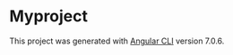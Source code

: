 # Myproject

This project was generated with [Angular CLI](https://github.com/angular/angular-cli) version 7.0.6.